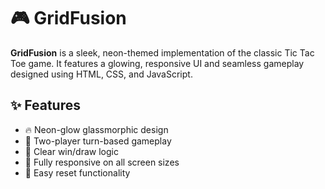 # 🎮 GridFusion

**GridFusion** is a sleek, neon-themed implementation of the classic Tic Tac Toe game. It features a glowing, responsive UI and seamless gameplay designed using HTML, CSS, and JavaScript.


## ✨ Features

- 🔥 Neon-glow glassmorphic design
- 🧠 Two-player turn-based gameplay
- 🎯 Clear win/draw logic
- 📱 Fully responsive on all screen sizes
- 🔄 Easy reset functionality
